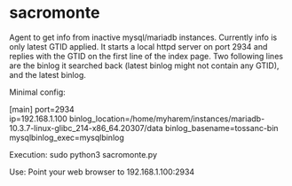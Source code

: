 # sacromonte
Agent to get info from inactive mysql/mariadb instances. Currently info is only latest GTID applied.
It starts a local httpd server on port 2934 and replies with the GTID on the first line of the index page.
Two following lines are the binlog it searched back (latest binlog might not contain any GTID), and the latest binlog.

Minimal config:

[main]
port=2934    
ip=192.168.1.100
binlog_location=/home/myharem/instances/mariadb-10.3.7-linux-glibc_214-x86_64.20307/data
binlog_basename=tossanc-bin
mysqlbinlog_exec=mysqlbinlog


Execution:   sudo python3 sacromonte.py


Use: Point your web browser to 192.168.1.100:2934
